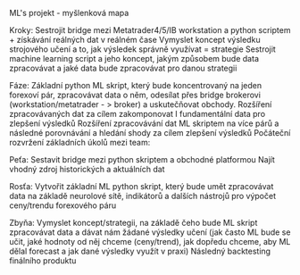 ML's projekt - myšlenková mapa

Kroky:
Sestrojit bridge mezi Metatrader4/5/IB workstation a python scriptem + získávání reálných dat v reálném čase
Vymyslet koncept výsledku strojového učení a to, jak výsledek správně využívat = strategie
Sestrojit machine learning script a jeho koncept, jakým způsobem bude data zpracovávat a jaké data bude zpracovávat pro danou strategii

Fáze:
Základní python ML skript, který bude koncentrovaný na jeden forexoví pár, zpracovávat data o něm, odesílat přes bridge brokerovi (workstation/metatrader - > broker) a uskutečňovat obchody.
Rozšíření zpracovávaných dat za cílem zakomponovat I fundamentální data pro zlepšení výsledků
Rozšíření zpracovávání dat ML skriptem na více párů a následné porovnávání a hledání shody za cílem zlepšení výsledků
Počáteční rozvržení základních úkolů mezi team:

Peťa: 
Sestavit bridge mezi python skriptem a obchodné platformou
Najít vhodný zdroj historických a aktuálních dat

Rosťa:
Vytvořit základní ML python skript, který bude umět zpracovávat data na základě neurolové sítě, indikátorů a dalších nástrojů pro výpočet ceny/trendu forexového páru

Zbyňa:
Vymyslet koncept/strategii, na základě čeho bude ML skript zpracovávat data a dávat nám žádané výsledky učení (jak často ML bude se učit, jaké hodnoty od něj chceme (ceny/trend), jak dopředu chceme, aby ML dělal forecast a jak dané výsledky využít v praxi) 
Následný backtesting finálního produktu
